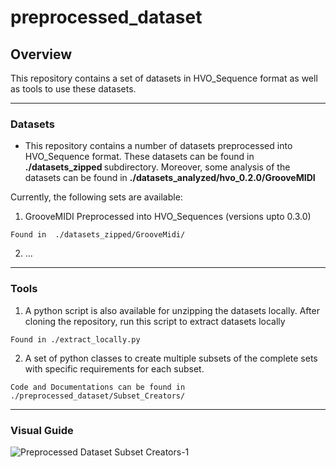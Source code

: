 # preprocessed_dataset

## Overview

This repository contains a set of datasets in HVO_Sequence format as well as tools to use these datasets.  

--------

### Datasets

- This repository contains a number of datasets preprocessed into HVO_Sequence format. These datasets can be found in <b> ./datasets_zipped </b> subdirectory. Moreover, some analysis of the datasets can be found in <b> ./datasets_analyzed/hvo_0.2.0/GrooveMIDI </b>

Currently, the following sets are available:

  1. GrooveMIDI Preprocessed into HVO_Sequences (versions upto 0.3.0) 
  
    Found in  ./datasets_zipped/GrooveMidi/ 
    
  2. ...

--------

### Tools

  1. A python script is also available for unzipping the datasets locally. After cloning the repository, run this script to extract datasets locally
    
    Found in ./extract_locally.py

  2. A set of python classes to create multiple subsets of the complete sets with specific requirements for each subset. 

    Code and Documentations can be found in ./preprocessed_dataset/Subset_Creators/

--------

### Visual Guide 


![Preprocessed Dataset   Subset Creators-1](https://user-images.githubusercontent.com/35939495/118397108-bf6b8400-b652-11eb-81aa-2af970c4ed0e.jpg)
